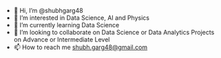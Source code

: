 - 👋 Hi, I’m @shubhgarg48
- 👀 I’m interested in Data Science, AI and Physics
- 🌱 I’m currently learning Data Science
- 💞️ I’m looking to collaborate on Data Science or Data Analytics Projects on Advance or Intermediate Level
- 📫 How to reach me shubh.garg48@gmail.com

<!---
shubhgarg48/shubhgarg48 is a ✨ special ✨ repository because its `README.md` (this file) appears on your GitHub profile.
You can click the Preview link to take a look at your changes.
--->
